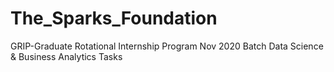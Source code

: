 # The_Sparks_Foundation
GRIP-Graduate Rotational Internship Program Nov 2020 Batch
Data Science & Business Analytics Tasks
